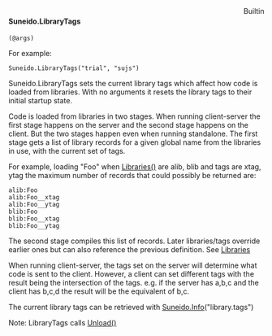 <div style="float:right"><span class="builtin">Builtin</span></div>

#### Suneido.LibraryTags

``` suneido
(@args)
```

For example:

``` suneido
Suneido.LibraryTags("trial", "sujs")
```

Suneido.LibraryTags sets the current library tags which affect how code is loaded from libraries. With no arguments it resets the library tags to their initial startup state.

Code is loaded from libraries in two stages. When running client-server the first stage happens on the server and the second stage happens on the client. But the two stages happen even when running standalone. The first stage gets a list of library records for a given global name from the libraries in use, with the current set of tags.

For example, loading "Foo" when [Libraries()](<../Libraries.md>) are alib, blib and tags are xtag, ytag the maximum number of records that could possibly be returned are:

``` suneido
alib:Foo
alib:Foo__xtag
alib:Foo__ytag
blib:Foo
blib:Foo__xtag
blib:Foo__ytag
```

The second stage compiles this list of records. Later libraries/tags override earlier ones but can also reference the previous definition. See [Libraries](<../../Libraries.md>)

When running client-server, the tags set on the server will determine what code is sent to the client. However, a client can set different tags with the result being the intersection of the tags. e.g. if the server has a,b,c and the client has b,c,d the result will be the equivalent of b,c.

The current library tags can be retrieved with [Suneido.Info](<Suneido.Info.md>)("library.tags")

Note: LibraryTags calls [Unload()](<../Unload.md>)